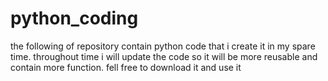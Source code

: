 # python_coding
the following of repository contain python code that i create it in my spare time. throughout time i will update the code so it will be more reusable and contain more function. fell free to download it and use it
